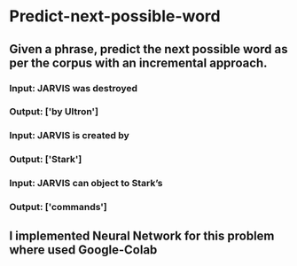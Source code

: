 # Predict-next-possible-word

## Given a phrase, predict the next possible word as per the corpus with an incremental approach.

### Input: JARVIS was destroyed
### Output: ['by Ultron']

### Input: JARVIS is created by
### Output: ['Stark']

### Input: JARVIS can object to Stark’s
### Output: ['commands']

## I implemented Neural Network for this problem where used Google-Colab
